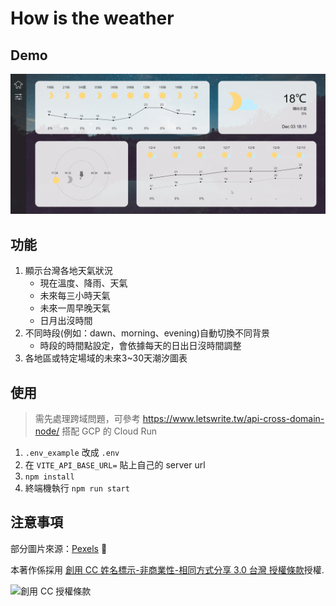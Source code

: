 # How is the weather

## Demo

![](./Demo.gif)

## 功能

1. 顯示台灣各地天氣狀況
   - 現在溫度、降雨、天氣
   - 未來每三小時天氣
   - 未來一周早晚天氣
   - 日月出沒時間
2. 不同時段(例如：dawn、morning、evening)自動切換不同背景
   - 時段的時間點設定，會依據每天的日出日沒時間調整
3. 各地區或特定場域的未來3~30天潮汐圖表

## 使用

> 需先處理跨域問題，可參考 https://www.letswrite.tw/api-cross-domain-node/ 搭配 GCP 的 Cloud Run

1. `.env_example` 改成 `.env`
2. 在 `VITE_API_BASE_URL=` 貼上自己的 server url
3. `npm install`
4. 終端機執行 `npm run start`

## 注意事項

部分圖片來源：[Pexels](https://www.pexels.com/zh-tw/license/) :white_heart:

本著作係採用 [創用 CC 姓名標示-非商業性-相同方式分享 3.0 台灣 授權條款](http://creativecommons.org/licenses/by-nc-sa/3.0/tw/)授權.

![創用 CC 授權條款](https://i.creativecommons.org/l/by-nc-sa/3.0/tw/88x31.png)
